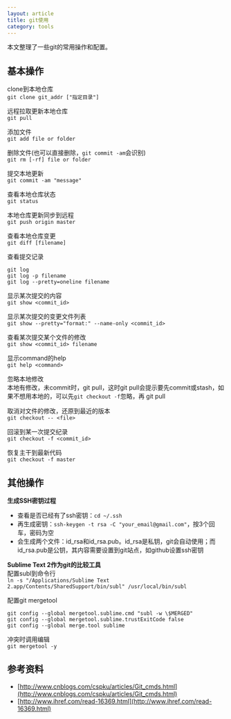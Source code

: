 ```yaml
---
layout: article
title: git使用
category: tools
---
```


本文整理了一些git的常用操作和配置。

## 基本操作

clone到本地仓库  
`git clone git_addr ["指定目录"]`

远程拉取更新本地仓库  
`git pull`

添加文件  
`git add file or folder`

删除文件(也可以直接删除，`git commit -am`会识别)  
`git rm [-rf] file or folder`

提交本地更新  
`git commit -am "message"`

查看本地仓库状态  
`git status`

本地仓库更新同步到远程  
`git push origin master`

查看本地仓库变更  
`git diff [filename]`

查看提交记录

~~~~
git log
git log -p filename
git log --pretty=oneline filename
~~~~

显示某次提交的内容  
`git show <commit_id>`

显示某次提交的变更文件列表  
`git show --pretty="format:" --name-only <commit_id>`

查看某次提交某个文件的修改  
`git show <commit_id> filename`

显示command的help  
`git help <command>`

忽略本地修改  
本地有修改，未commit时，git pull，这时git pull会提示要先commit或stash，如果不想用本地的，可以先`git checkout -f`忽略，再 git pull

取消对文件的修改，还原到最近的版本  
`git checkout -- <file>`

回滚到某一次提交纪录  
`git checkout -f <commit_id>`

恢复主干到最新代码  
`git checkout -f master`

## 其他操作

**生成SSH密钥过程**

- 查看是否已经有了ssh密钥：`cd ~/.ssh`
- 再生成密钥：`ssh-keygen -t rsa -C "your_email@gmail.com"`，按3个回车，密码为空
- 会生成两个文件：id_rsa和id_rsa.pub。id_rsa是私钥，git会自动使用；而id_rsa.pub是公钥，其内容需要设置到git站点，如github设置ssh密钥


**Sublime Text 2作为git的比较工具**  
配置subl到命令行  
`ln -s "/Applications/Sublime Text 2.app/Contents/SharedSupport/bin/subl" /usr/local/bin/subl`

配置git mergetool

~~~~
git config --global mergetool.sublime.cmd "subl -w \$MERGED"
git config --global mergetool.sublime.trustExitCode false 
git config --global merge.tool sublime
~~~~

冲突时调用编辑  
`git mergetool -y`


## 参考资料

- [http://www.cnblogs.com/cspku/articles/Git_cmds.html](http://www.cnblogs.com/cspku/articles/Git_cmds.html)
- [http://www.ihref.com/read-16369.html](http://www.ihref.com/read-16369.html)
